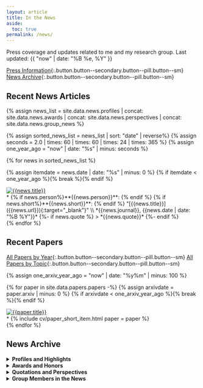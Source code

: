 ```yaml
---
layout: article
title: In the News
aside:
  toc: true
permalink: /news/
---
```


Press coverage and updates related to me and my research group.  Last updated:  {{ "now" | date: "%B %e, %Y" }}

[Press Information](/press){:.button.button--secondary.button--pill.button--sm}
[News Archive](#news-archive){:.button.button--secondary.button--pill.button--sm}


## Recent News Articles


{% assign news_list = site.data.news.profiles | concat: site.data.news.awards | concat: site.data.news.perspectives | concat: site.data.news.group_news %}

{% assign sorted_news_list = news_list | sort: "date" | reverse%} 
{% assign seconds = 2.0 | times: 60 | times: 60 | times: 24 | times: 365 %}
{% assign one_year_ago = "now" | date: "%s" | minus: seconds %}

{% for news in sorted_news_list %}

{% assign itemdate = news.date | date: "%s" | minus: 0 %}
{% if itemdate < one_year_ago %}{% break %}{% endif %}

<div class="item"> 
  <div class="item__image" class="m-2">
    <a href="{{news.url}}">
      <img class="image image-96--sm" style="object-fit: contain" src="{{news.image | default: "/images/bubble_chamber.jpg"}}" title="{{news.title}}"/>
    </a>
  </div>
  <div class="item__content" markdown="1">
  * {% if news.person%}**{{news.person}}**: {% endif %} {% if news.short%}**{{news.short}}**: {% endif %} "[{{news.title}}]({{news.url}}){:target="_blank"}" \\
    *{{news.journal}}, {{news.date | date: "%B %Y"}}*
{%- if news.quote %}
  > *{{news.quote}}*
{%- endif %}
  </div> 
</div>
{% endfor %}


## Recent Papers

[All Papers by Year](/cv/#publications--preprints){:.button.button--secondary.button--pill.button--sm}
[All Papers by Topic](/research/){:.button.button--secondary.button--pill.button--sm}


{% assign one_arxiv_year_ago = "now" | date: "%y%m" | minus: 100 %}

{% for paper in site.data.papers.papers -%}
{% assign arxivdate = paper.arxiv | minus: 0 %}
{% if arxivdate < one_arxiv_year_ago %}{% break %}{% endif %}

<div class="item"> 
  <div class="item__image" class="m-2">
    <a href="https://arxiv.org/abs/{{paper.arxiv}}">
      <img class="image image-96--sm" style="object-fit: contain" src="{{paper.image | default: "/images/bubble_chamber.jpg"}}" title="{{paper.title}}"/>
    </a>
  </div>
  <div class="item__content" markdown="1">
  * {% include cv/paper_short_item.html paper = paper %}
  </div> 
</div>
{% endfor %}




## News Archive

<details markdown=1>
<summary><b>Profiles and Highlights</b></summary>

{% for news in site.data.news.profiles %}
<div class="item">
  <div class="item__image" class="m-2">
    <a href="{{news.url}}">
      <img class="image image-96--sm" style="object-fit: contain" src="{{news.image | default: "/images/bubble_chamber.jpg"}}" title="{{news.title}}"/>
    </a>
  </div>
  <div class="item__content" markdown="1">
  * "[{{news.title}}]({{news.url}}){:target="_blank"}" \\
    *{{news.journal}}, {{news.date | date: "%B %Y"}}*
  </div>
</div>
{% endfor %}

</details>


<details markdown=1>
<summary><b>Awards and Honors</b></summary>

{% for news in site.data.news.awards %}
<div class="item">
  <div class="item__image" class="m-2">
    <a href="{{news.url}}">
      <img class="image image-96--sm" style="object-fit: contain" src="{{news.image | default: "/images/bubble_chamber.jpg"}}" title="{{news.title}}"/>
    </a>
  </div>
  <div class="item__content" markdown="1">
  * **{{news.short}}**: "[{{news.title}}]({{news.url}}){:target="_blank"}" \\
    *{{news.journal}}, {{news.date | date: "%B %Y"}}*
  </div>
</div>
{% endfor %}

</details>


<details markdown=1>
<summary><b>Quotations and Perspectives</b></summary>

{% for news in site.data.news.perspectives %}
<div class="item">
  <div class="item__image" class="m-2">
    <a href="{{news.url}}">
      <img class="image image-96--sm" style="object-fit: contain" src="{{news.image | default: "/images/bubble_chamber.jpg"}}" title="{{news.title}}"/>
    </a>
  </div>
  <div class="item__content" markdown="1">
  * "[{{news.title}}]({{news.url}}){:target="_blank"}" \\
    *{{news.journal}}, {{news.date | date: "%B %Y"}}*
{%- if news.quote %}
  > *{{news.quote}}*
{%- endif %}
  </div>
</div>
{% endfor %}

</details>


<details markdown=1>
<summary><b>Group Members in the News</b></summary>

{% for news in site.data.news.group_news %}
<div class="item">
  <div class="item__image" class="m-2">
    <a href="{{news.url}}">
      <img class="image image-96--sm" style="object-fit: contain" src="{{news.image | default: "/images/bubble_chamber.jpg"}}" title="{{news.title}}"/>
    </a>
  </div>
  <div class="item__content" markdown="1">
  * **{{news.person}}**: "[{{news.title}}]({{news.url}}){:target="_blank"}"\\
    *{{news.journal}}, {{news.date | date: "%B %Y"}}*
  </div>
</div>
{% endfor %}

</details>
